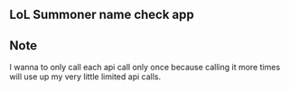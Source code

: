 ## LoL Summoner name check app

## Note
I wanna to only call each api call only once because calling it more times will use up my very little limited api calls.